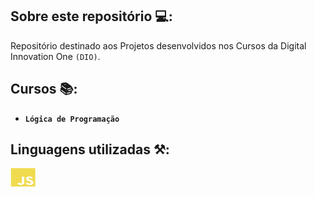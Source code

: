 ## Sobre este repositório 💻:
Repositório destinado aos Projetos desenvolvidos nos Cursos da Digital Innovation One `(DIO)`.

## Cursos 📚:
- <strong>`Lógica de Programação`</strong>

## Linguagens utilizadas ⚒️:
<img align="center" alt="Giu-Js" height="30" width="40" src="https://raw.githubusercontent.com/devicons/devicon/master/icons/javascript/javascript-plain.svg">
